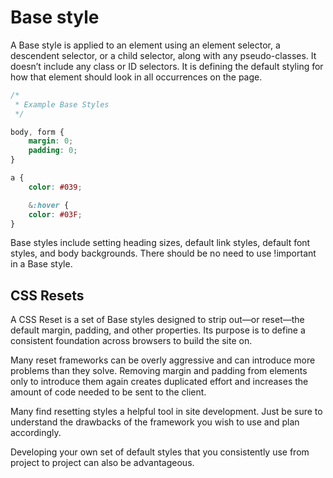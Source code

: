 # Base style

A Base style is applied to an element using an element selector, a descendent selector, or a child selector, along with any pseudo-classes. It doesn’t include any class or ID selectors. It is defining the default styling for how that element should look in all occurrences on the page.

```scss
/*
 * Example Base Styles
 */

body, form {
    margin: 0;
    padding: 0;
}

a {
    color: #039;

	&:hover {
    color: #03F;
}

```
Base styles include setting heading sizes, default link styles, default font styles, and body backgrounds. There should be no need to use !important in a Base style.


## CSS Resets
A CSS Reset is a set of Base styles designed to strip out—or reset—the default margin, padding, and other properties. Its purpose is to define a consistent foundation across browsers to build the site on.

Many reset frameworks can be overly aggressive and can introduce more problems than they solve. Removing margin and padding from elements only to introduce them again creates duplicated effort and increases the amount of code needed to be sent to the client.

Many find resetting styles a helpful tool in site development. Just be sure to understand the drawbacks of the framework you wish to use and plan accordingly.

Developing your own set of default styles that you consistently use from project to project can also be advantageous.

